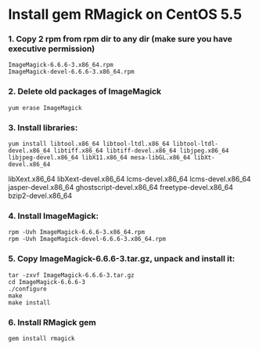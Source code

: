 Install gem RMagick on CentOS 5.5
======

<h3>1. Copy 2 rpm from rpm dir to any dir (make sure you have executive permission)</h3>

    ImageMagick-6.6.6-3.x86_64.rpm
    ImageMagick-devel-6.6.6-3.x86_64.rpm

<h3>2. Delete old packages of ImageMagick</h3>

    yum erase ImageMagick
    
<h3>3. Install libraries:</h3>


    yum install libtool.x86_64 libtool-ltdl.x86_64 libtool-ltdl-devel.x86_64 libtiff.x86_64 libtiff-devel.x86_64 libjpeg.x86_64 libjpeg-devel.x86_64 libX11.x86_64 mesa-libGL.x86_64 libXt-devel.x86_64 
libXext.x86_64 libXext-devel.x86_64 lcms-devel.x86_64 lcms-devel.x86_64 jasper-devel.x86_64 ghostscript-devel.x86_64 freetype-devel.x86_64 bzip2-devel.x86_64

<h3>4. Install ImageMagick:</h3>


    rpm -Uvh ImageMagick-6.6.6-3.x86_64.rpm
    rpm -Uvh ImageMagick-devel-6.6.6-3.x86_64.rpm

<h3>5. Copy ImageMagick-6.6.6-3.tar.gz, unpack and install it:</h3>
    
    tar -zxvf ImageMagick-6.6.6-3.tar.gz
    cd ImageMagick-6.6.6-3
    ./configure
    make
    make install

<h3>6. Install RMagick gem</h3>

    gem install rmagick
